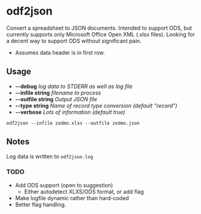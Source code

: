 # odf2json

Convert a spreadsheet to JSON documents.
Intended to support ODS, but currently supports only
Microsoft Office Open XML (.xlsx files).
Looking for a decent way to support ODS without 
significant pain.

* Assumes data header is in first row.
 
## Usage

 * __--debug__            _log data to STDERR as well as log file_
 * __--infile string__    _filename to process_
 * __--outfile string__   _Output JSON file_
 * __--type string__      _Name of record type conversion (default "record")_
 * __--verbose__          _Lots of information (_default true_)_
 
`odf2json --infile zodmo.xlxs --outfile zodmo.json`
 
 ## Notes
 
 Log data is written to `odf2json.log`
 
 ### TODO
 * Add ODS support (open to suggestion)
    * Either autodetect XLXS/ODS format, or add flag
 * Make logfile dynamic rather than hard-coded
 * Better flag handling.
